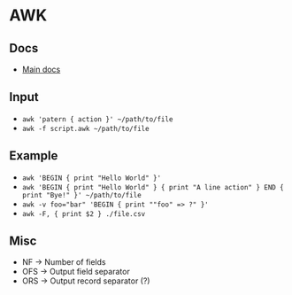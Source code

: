 # AWK

## Docs

- [Main docs](https://www.gnu.org/software/gawk/manual/html_node/index.html#SEC_Contents)

## Input

- `awk 'patern { action }' ~/path/to/file`
- `awk -f script.awk ~/path/to/file`

## Example

- `awk 'BEGIN { print "Hello World" }'`
- `awk 'BEGIN { print "Hello World" } { print "A line action" } END { print "Bye!" }' ~/path/to/file`
- `awk -v foo="bar" 'BEGIN { print ""foo" => ?" }'`
- `awk -F, { print $2 } ./file.csv`

## Misc

- NF -> Number of fields
- OFS -> Output field separator
- ORS -> Output record separator (?)
